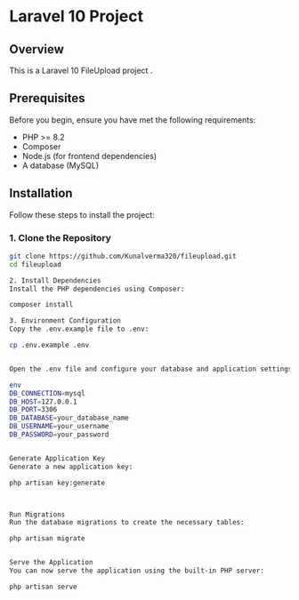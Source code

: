 # Laravel 10 Project

## Overview

This is a Laravel 10 FileUpload project . 

## Prerequisites

Before you begin, ensure you have met the following requirements:

- PHP >= 8.2
- Composer
- Node.js (for frontend dependencies)
- A database (MySQL)

## Installation

Follow these steps to install the project:

### 1. Clone the Repository

```bash
git clone https://github.com/Kunalverma320/fileupload.git
cd fileupload

2. Install Dependencies
Install the PHP dependencies using Composer:

composer install

3. Environment Configuration
Copy the .env.example file to .env:

cp .env.example .env


Open the .env file and configure your database and application settings. Update the following fields accordingly:

env
DB_CONNECTION=mysql
DB_HOST=127.0.0.1
DB_PORT=3306
DB_DATABASE=your_database_name
DB_USERNAME=your_username
DB_PASSWORD=your_password


Generate Application Key
Generate a new application key:

php artisan key:generate



Run Migrations
Run the database migrations to create the necessary tables:

php artisan migrate


Serve the Application
You can now serve the application using the built-in PHP server:

php artisan serve


